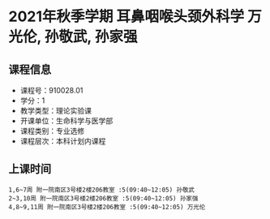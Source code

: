 # 2021年秋季学期 耳鼻咽喉头颈外科学 万光伦, 孙敬武, 孙家强






## 课程信息

- 课程号：910028.01
- 学分：1
- 教学类型：理论实验课
- 开课单位：生命科学与医学部
- 课程类别：专业选修
- 课程层次：本科计划内课程

## 上课时间

```
1,6~7周 附一院南区3号楼2楼206教室 :5(09:40~12:05) 孙敬武
2~3,10周 附一院南区3号楼2楼206教室 :5(09:40~12:05) 孙家强
4,8~9,11周 附一院南区3号楼2楼206教室 :5(09:40~12:05) 万光伦
```

